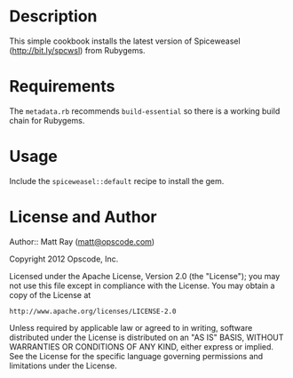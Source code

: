Description
===========

This simple cookbook installs the latest version of Spiceweasel (http://bit.ly/spcwsl) from Rubygems.

Requirements
============

The `metadata.rb` recommends `build-essential` so there is a working build chain for Rubygems.

Usage
=====

Include the `spiceweasel::default` recipe to install the gem.

License and Author
==================

Author:: Matt Ray (<matt@opscode.com>)

Copyright 2012 Opscode, Inc.

Licensed under the Apache License, Version 2.0 (the "License");
you may not use this file except in compliance with the License.
You may obtain a copy of the License at

    http://www.apache.org/licenses/LICENSE-2.0

Unless required by applicable law or agreed to in writing, software
distributed under the License is distributed on an "AS IS" BASIS,
WITHOUT WARRANTIES OR CONDITIONS OF ANY KIND, either express or implied.
See the License for the specific language governing permissions and
limitations under the License.
